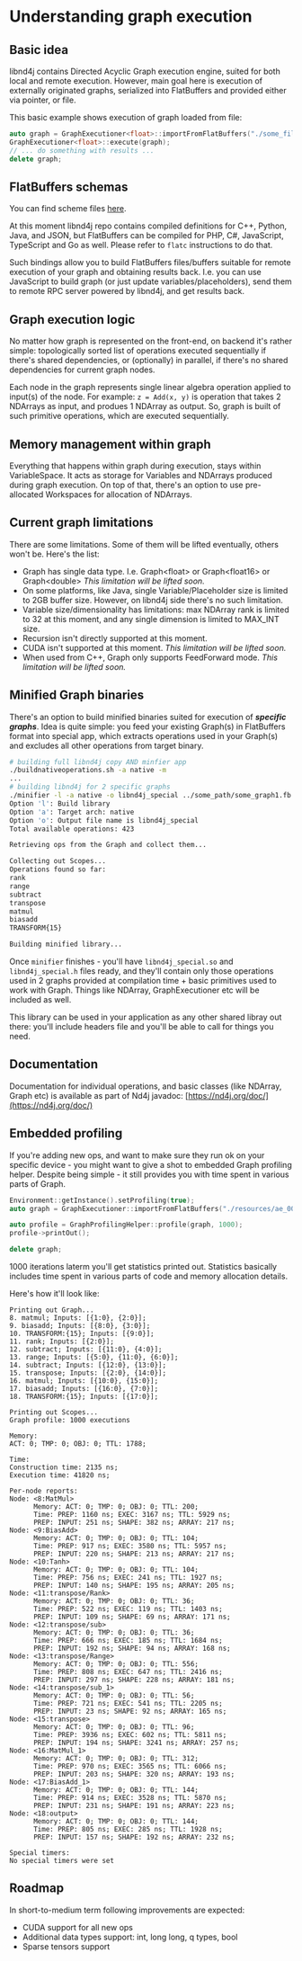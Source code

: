 # Understanding graph execution

## Basic idea

libnd4j contains Directed Acyclic Graph execution engine, suited for both local and remote execution. However, main goal here is execution of externally originated graphs, serialized into FlatBuffers and provided either via pointer, or file.

This basic example shows execution of graph loaded from file:

```cpp
auto graph = GraphExecutioner<float>::importFromFlatBuffers("./some_file.fb");
GraphExecutioner<float>::execute(graph);
// ... do something with results ...
delete graph;
```

## FlatBuffers schemas

You can find scheme files [here](https://github.com/eclipse/deeplearning4j/tree/master/libnd4j/include/graph/scheme).

At this moment libnd4j repo contains compiled definitions for C++, Python, Java, and JSON, but FlatBuffers can be compiled for PHP, C\#, JavaScript, TypeScript and Go as well. Please refer to `flatc` instructions to do that.

Such bindings allow you to build FlatBuffers files/buffers suitable for remote execution of your graph and obtaining results back. I.e. you can use JavaScript to build graph \(or just update variables/placeholders\), send them to remote RPC server powered by libnd4j, and get results back.

## Graph execution logic

No matter how graph is represented on the front-end, on backend it's rather simple: topologically sorted list of operations executed sequentially if there's shared dependencies, or \(optionally\) in parallel, if there's no shared dependencies for current graph nodes.

Each node in the graph represents single linear algebra operation applied to input\(s\) of the node. For example: `z = Add(x, y)` is operation that takes 2 NDArrays as input, and produes 1 NDArray as output. So, graph is built of such primitive operations, which are executed sequentially.

## Memory management within graph

Everything that happens within graph during execution, stays within VariableSpace. It acts as storage for Variables and NDArrays produced during graph execution. On top of that, there's an option to use pre-allocated Workspaces for allocation of NDArrays.

## Current graph limitations

There are some limitations. Some of them will be lifted eventually, others won't be. Here's the list:

* Graph has single data type. I.e. Graph&lt;float&gt; or Graph&lt;float16&gt; or Graph&lt;double&gt; _This limitation will be lifted soon._
* On some platforms, like Java, single Variable/Placeholder size is limited to 2GB buffer size. However, on libnd4j side there's no such limitation.
* Variable size/dimensionality has limitations: max NDArray rank is limited to 32 at this moment, and any single dimension is limited to MAX\_INT size. 
* Recursion isn't directly supported at this moment.
* CUDA isn't supported at this moment. _This limitation will be lifted soon._
* When used from C++, Graph only supports FeedForward mode. _This limitation will be lifted soon._

## Minified Graph binaries

There's an option to build minified binaries suited for execution of _**specific graphs**_. Idea is quite simple: you feed your existing Graph\(s\) in FlatBuffers format into special app, which extracts operations used in your Graph\(s\) and excludes all other operations from target binary.

```bash
# building full libnd4j copy AND minfier app
./buildnativeoperations.sh -a native -m 
...
# building libnd4j for 2 specific graphs
./minifier -l -a native -o libnd4j_special ../some_path/some_graph1.fb ../some_path/some_graph2.fb
Option 'l': Build library
Option 'a': Target arch: native
Option 'o': Output file name is libnd4j_special
Total available operations: 423

Retrieving ops from the Graph and collect them...

Collecting out Scopes...
Operations found so far:
rank
range
subtract
transpose
matmul
biasadd
TRANSFORM{15}

Building minified library...
```

Once `minifier` finishes - you'll have `libnd4j_special.so` and `libnd4j_special.h` files ready, and they'll contain only those operations used in 2 graphs provided at compilation time + basic primitives used to work with Graph. Things like NDArray, GraphExecutioner etc will be included as well.

This library can be used in your application as any other shared libray out there: you'll include headers file and you'll be able to call for things you need.

## Documentation

Documentation for individual operations, and basic classes \(like NDArray, Graph etc\) is available as part of Nd4j javadoc: [https://nd4j.org/doc/](https://nd4j.org/doc/)

## Embedded profiling

If you're adding new ops, and want to make sure they run ok on your specific device - you might want to give a shot to embedded Graph profiling helper. Despite being simple - it still provides you with time spent in various parts of Graph.

```cpp
Environment::getInstance().setProfiling(true);
auto graph = GraphExecutioner::importFromFlatBuffers("./resources/ae_00.fb");

auto profile = GraphProfilingHelper::profile(graph, 1000);
profile->printOut();

delete graph;
```

1000 iterations laterm you'll get statistics printed out. Statistics basically includes time spent in various parts of code and memory allocation details.

Here's how it'll look like:

```text
Printing out Graph...
8. matmul; Inputs: [{1:0}, {2:0}]; 
9. biasadd; Inputs: [{8:0}, {3:0}]; 
10. TRANSFORM:{15}; Inputs: [{9:0}]; 
11. rank; Inputs: [{2:0}]; 
12. subtract; Inputs: [{11:0}, {4:0}]; 
13. range; Inputs: [{5:0}, {11:0}, {6:0}]; 
14. subtract; Inputs: [{12:0}, {13:0}]; 
15. transpose; Inputs: [{2:0}, {14:0}]; 
16. matmul; Inputs: [{10:0}, {15:0}]; 
17. biasadd; Inputs: [{16:0}, {7:0}]; 
18. TRANSFORM:{15}; Inputs: [{17:0}]; 

Printing out Scopes...
Graph profile: 1000 executions

Memory:
ACT: 0; TMP: 0; OBJ: 0; TTL: 1788;

Time:
Construction time: 2135 ns;
Execution time: 41820 ns;

Per-node reports:
Node: <8:MatMul>
      Memory: ACT: 0; TMP: 0; OBJ: 0; TTL: 200;
      Time: PREP: 1160 ns; EXEC: 3167 ns; TTL: 5929 ns;
      PREP: INPUT: 251 ns; SHAPE: 382 ns; ARRAY: 217 ns;
Node: <9:BiasAdd>
      Memory: ACT: 0; TMP: 0; OBJ: 0; TTL: 104;
      Time: PREP: 917 ns; EXEC: 3580 ns; TTL: 5957 ns;
      PREP: INPUT: 220 ns; SHAPE: 213 ns; ARRAY: 217 ns;
Node: <10:Tanh>
      Memory: ACT: 0; TMP: 0; OBJ: 0; TTL: 104;
      Time: PREP: 756 ns; EXEC: 241 ns; TTL: 1927 ns;
      PREP: INPUT: 140 ns; SHAPE: 195 ns; ARRAY: 205 ns;
Node: <11:transpose/Rank>
      Memory: ACT: 0; TMP: 0; OBJ: 0; TTL: 36;
      Time: PREP: 522 ns; EXEC: 119 ns; TTL: 1403 ns;
      PREP: INPUT: 109 ns; SHAPE: 69 ns; ARRAY: 171 ns;
Node: <12:transpose/sub>
      Memory: ACT: 0; TMP: 0; OBJ: 0; TTL: 36;
      Time: PREP: 666 ns; EXEC: 185 ns; TTL: 1684 ns;
      PREP: INPUT: 192 ns; SHAPE: 94 ns; ARRAY: 168 ns;
Node: <13:transpose/Range>
      Memory: ACT: 0; TMP: 0; OBJ: 0; TTL: 556;
      Time: PREP: 808 ns; EXEC: 647 ns; TTL: 2416 ns;
      PREP: INPUT: 297 ns; SHAPE: 228 ns; ARRAY: 181 ns;
Node: <14:transpose/sub_1>
      Memory: ACT: 0; TMP: 0; OBJ: 0; TTL: 56;
      Time: PREP: 721 ns; EXEC: 541 ns; TTL: 2205 ns;
      PREP: INPUT: 23 ns; SHAPE: 92 ns; ARRAY: 165 ns;
Node: <15:transpose>
      Memory: ACT: 0; TMP: 0; OBJ: 0; TTL: 96;
      Time: PREP: 3936 ns; EXEC: 602 ns; TTL: 5811 ns;
      PREP: INPUT: 194 ns; SHAPE: 3241 ns; ARRAY: 257 ns;
Node: <16:MatMul_1>
      Memory: ACT: 0; TMP: 0; OBJ: 0; TTL: 312;
      Time: PREP: 970 ns; EXEC: 3565 ns; TTL: 6066 ns;
      PREP: INPUT: 203 ns; SHAPE: 320 ns; ARRAY: 193 ns;
Node: <17:BiasAdd_1>
      Memory: ACT: 0; TMP: 0; OBJ: 0; TTL: 144;
      Time: PREP: 914 ns; EXEC: 3528 ns; TTL: 5870 ns;
      PREP: INPUT: 231 ns; SHAPE: 191 ns; ARRAY: 223 ns;
Node: <18:output>
      Memory: ACT: 0; TMP: 0; OBJ: 0; TTL: 144;
      Time: PREP: 805 ns; EXEC: 285 ns; TTL: 1928 ns;
      PREP: INPUT: 157 ns; SHAPE: 192 ns; ARRAY: 232 ns;

Special timers:
No special timers were set
```

## Roadmap

In short-to-medium term following improvements are expected:

* CUDA support for all new ops
* Additional data types support: int, long long, q types, bool
* Sparse tensors support


